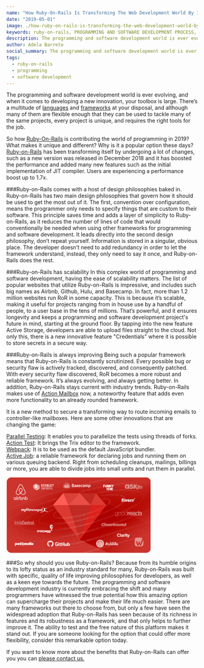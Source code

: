 ```yaml
---
name: "How Ruby-On-Rails Is Transforming The Web Development World By Innovating Programming And Software Development"
date: "2019-05-01"
image: ./how-ruby-on-rails-is-transforming-the-web-development-world-by-innovating-programming-and-software-development.jpg
keywords: ruby-on-rails, PROGRAMMING AND SOFTWARE DEVELOPMENT PROCESS, programming and software development, software development., programming, softwaredevelopment
description: The programming and software development world is ever evolving, and when it comes to developing a new innovation, your toolbox is large. There’s a multitude of languages and frameworks at your disposal, and although many of them are flexible enough that they can be used to tackle many of the same projects, every project is unique, and requires the right tools for the job.
author: Adela Barreto
social_summary: The programming and software development world is ever evolving, and when it comes to developing a new innovation, your toolbox is large. There’s a multitude of languages and frameworks at your disposal, and although many of them are flexible enough that they can be used to tackle many of the same projects, every project is unique, and requires the right tools for the job.
tags:
  - ruby-on-rails
  - programming
  - software development
---
```

The programming and software development world is ever evolving, and when it comes to developing a new innovation, your toolbox is large. There’s a multitude of [languages](https://www.computerscience.org/resources/computer-programming-languages/) and [frameworks](https://magora-systems.com/app-development-framework/) at your disposal, and although many of them are flexible enough that they can be used to tackle many of the same projects, every project is unique, and requires the right tools for the job.

So how [Ruby-On-Rails](https://guides.rubyonrails.org/getting_started.html) is contributing the world of programming in 2019? What makes it unique and different? Why is it a popular option these days?
[Ruby-on-Rails](https://guides.rubyonrails.org/getting_started.html) has been transforming itself by undergoing a lot of changes, such as a new version was released in December 2018 and it has boosted the performance and added many new features such as the initial implementation of JIT compiler. Users are experiencing a performance boost up to 1.7x.

###Ruby-on-Rails comes with a host of design philosophies baked in.
Ruby-on-Rails has two main design philosophies that govern how it should be used to get the most out of it. The first, convention over configuration, means the programmer only needs to specify things that are custom to their software. This principle saves time and adds a layer of simplicity to Ruby-on-Rails, as it reduces the number of lines of code that would conventionally be needed when using other frameworks for programming and software development. 
It leads directly into the second design philosophy, don’t repeat yourself. Information is stored in a singular, obvious place. The developer doesn’t need to add redundancy in order to let the framework understand, instead, they only need to say it once, and Ruby-on-Rails does the rest.

###Ruby-on-Rails has scalability
In this complex world of programming and software development, having the ease of scalability matters.
The list of popular websites that utilize Ruby-on-Rails is impressive, and includes such big names as Airbnb, Github, Hulu, and Basecamp. In fact, more than 1.2 million websites run RoR in some capacity. This is because it’s scalable, making it useful for projects ranging from in house use by a handful of people, to a user base in the tens of millions. That’s powerful, and it ensures longevity and keeps a programming and software development project's future in mind, starting at the ground floor. 
By tapping into the new feature Active Storage, developers are able to upload files straight to the cloud. Not only this, there is a new innovative feature "Credentials" where it is possible to store secrets in a secure way.

###Ruby-on-Rails is always improving
Being such a popular framework means that Ruby-on-Rails is constantly scrutinized. Every possible bug or security flaw is actively tracked, discovered, and consequently patched. With every security flaw discovered, RoR becomes a more robust and reliable framework. It’s always evolving, and always getting better. In addition, Ruby-on-Rails stays current with industry trends. Ruby-on-Rails makes use of [Action Mailbox](https://edgeguides.rubyonrails.org/action_mailbox_basics.html) now, a noteworthy feature that adds even more functionality to an already rounded framework. 

It is a new method to secure a transforming way to route incoming emails to controller-like mailboxes. Here are some other innovations that are changing the game:

[Parallel Testing](https://support.smartbear.com/testcomplete/docs/testing-approaches/parallel-testing.html): It enables you to parallelize the tests using threads of forks.\
[Action Test](https://medium.freecodecamp.org/quick-look-at-action-text-in-rails-6-0-12a8f9f7597f): It brings the Trix editor to the framework.\
[Webpack](https://webpack.js.org/): It is to be used as the default JavaScript bundler.\
[Active Job](https://densitylabs.io/blog/implementing-action-cable-and-active-job-in-rails-5): a reliable framework for declaring jobs and running them on various queuing backend. Right from scheduling cleanups, mailings, billings or more, you are able to divide jobs into small units and run them in parallel.

![Programming and Software development](./card.png)


###So why should you use Ruby-on-Rails?
Because from its humble origins to its lofty status as an industry standard for many, Ruby-on-Rails was built with specific, quality of life improving philosophies for developers, as well as a keen eye towards the future. The programming and software development industry is currently embracing the shift and many programmers have witnessed the true potential how this amazing option can supercharge their projects and make their life much easier. There are many frameworks out there to choose from, but only a few have seen the widespread adoption that Ruby-on-Rails has seen because of its richness in features and its robustness as a framework, and that only helps to further improve it.
The ability to test and the free nature of this platform makes it stand out. If you are someone looking for the option that could offer more flexibility, consider this remarkable option today.

If you want to know more about the benefits that Ruby-on-Rails can offer you you can [please contact us.](https://densitylabs.io/contact-us)
